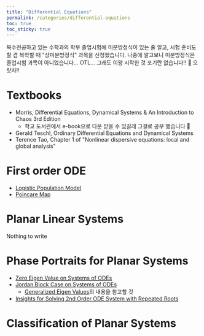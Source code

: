 ```yaml
---
title: "Differential Equations"
permalink: /categories/differential-equations
toc: true
toc_sticky: true
---
```


복수전공하고 있는 수학과의 학부 졸업시험에 미분방정식이 있는 줄 알고, 시험 준비도 할 겸 복학할 때 "상미분방정식" 과목을 신청했습니다. 나중에 알고보니 미분방정식은 졸업시험 과목이 아니었습니다... OTL... 그래도 이왕 시작한 것 포기란 없습니다!! 💪 으랏차!!

# Textbooks

- Morris, Differential Equations, Dynamical Systems & An Introduction to Chaos 3rd Edition
  - 학교 도서관에서 e-book으로 다운 받을 수 있길래 그걸로 공부 했습니다 🙂
- Gerald Teschl, Ordinary Differential Equations and Dynamical Systems
- Terence Tao, Chapter 1 of "Nonlinear dispersive equations: local and global analysis"


# First order ODE

- [Logistic Population Model](/2024/09/24/logistic-population-model/)
- [Poincare Map](/2024/10/01/poincare-map/)

# Planar Linear Systems

Nothing to write

# Phase Portraits for Planar Systems

- [Zero Eigen Value on Systems of ODEs](/2024/10/15/zero-eigen-value-case/)
- [Jordan Block Case on Systems of ODEs](/2024/10/16/jordan-block-case/)
  - [Generalized Eigen Values](/2024/10/26/generalized-eigen-values/)의 내용을 참고할 것
- [Insights for Solving 2nd Order ODE System with Repeated Roots](/2024/10/27/insights-for-2nd-order-ode-with-repeated-roots-and-linear-system/)

# Classification of Planar Systems

